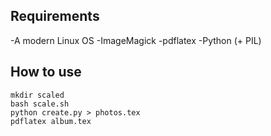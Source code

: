 ## Requirements

-A modern Linux OS
-ImageMagick
-pdflatex
-Python (+ PIL)

## How to use

```
mkdir scaled
bash scale.sh 
python create.py > photos.tex
pdflatex album.tex
```

